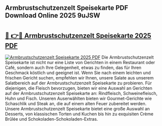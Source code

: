 ## Armbrustschutzenzelt Speisekarte PDF Download Online 2025 9uJSW

# <h2><a href="http://gc81vfs.nevu.top/?p=Armbrustschutzenzelt+Speisekarte">🔗 👉🔴 Armbrustschutzenzelt Speisekarte 2025 PDF</a></h2>

[![Armbrustschutzenzelt Speisekarte 2025 PDF](https://i.imgur.com/dBaPXMq.png)](http://gc81vfs.nevu.top/?p=Armbrustschutzenzelt+Speisekarte)
Die Armbrustschutzenzelt Speisekarte ist nicht nur eine Liste von Gerichten in einem Restaurant oder Café, sondern auch Ihre Gelegenheit, etwas zu finden, das für Ihren Geschmack köstlich und geeignet ist. Wenn Sie nach einem leichten und frischen Gericht suchen, empfehlen wir Ihnen, unsere Salate aus unserem Salatbereich auf der Armbrustschutzenzelt Speisekarte zu probieren. Für diejenigen, die Fleisch bevorzugen, bieten wir eine Auswahl an Gerichten auf der Armbrustschutzenzelt Speisekarte an: Rindfleisch, Schweinefleisch, Huhn und Fisch. Unseren Auserwählten bieten wir Gourmet-Gerichte wie Schaschlik und Steak an, die auf einem alten Feuer zubereitet werden. Unsere Armbrustschutzenzelt Speisekarte bietet eine große Auswahl an Desserts, von klassischen Torten und Kuchen bis hin zu exquisiten Crème Brûlée und Schokoladen-Schokoladen-Extras.

